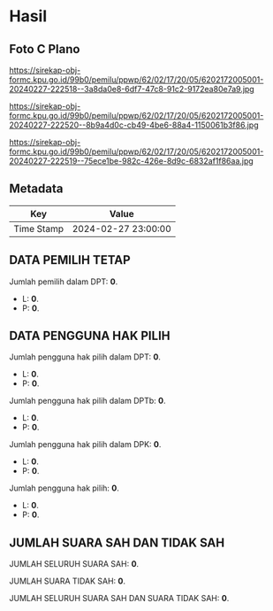 # Hasil

## Foto C Plano

https://sirekap-obj-formc.kpu.go.id/99b0/pemilu/ppwp/62/02/17/20/05/6202172005001-20240227-222518--3a8da0e8-6df7-47c8-91c2-9172ea80e7a9.jpg

https://sirekap-obj-formc.kpu.go.id/99b0/pemilu/ppwp/62/02/17/20/05/6202172005001-20240227-222520--8b9a4d0c-cb49-4be6-88a4-1150061b3f86.jpg

https://sirekap-obj-formc.kpu.go.id/99b0/pemilu/ppwp/62/02/17/20/05/6202172005001-20240227-222519--75ece1be-982c-426e-8d9c-6832af1f86aa.jpg


## Metadata

| Key        | Value               |
| ---------- | ------------------- |
| Time Stamp | 2024-02-27 23:00:00 |


## DATA PEMILIH TETAP

Jumlah pemilih dalam DPT: **0**.
 * L: **0**.
 * P: **0**.

## DATA PENGGUNA HAK PILIH

Jumlah pengguna hak pilih dalam DPT: **0**.
 * L: **0**.
 * P: **0**.

Jumlah pengguna hak pilih dalam DPTb: **0**.
 * L: **0**.
 * P: **0**.

Jumlah pengguna hak pilih dalam DPK: **0**.
 * L: **0**.
 * P: **0**.

Jumlah pengguna hak pilih: **0**.
 * L: **0**.
 * P: **0**.

## JUMLAH SUARA SAH DAN TIDAK SAH

JUMLAH SELURUH SUARA SAH: **0**.

JUMLAH SUARA TIDAK SAH: **0**.

JUMLAH SELURUH SUARA SAH DAN SUARA TIDAK SAH: **0**.


